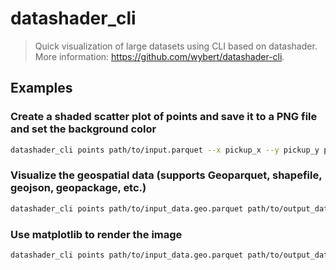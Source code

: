 # datashader_cli

> Quick visualization of large datasets using CLI based on datashader. More information: <https://github.com/wybert/datashader-cli>.

## Examples

### Create a shaded scatter plot of points and save it to a PNG file and set the background color

```bash
datashader_cli points path/to/input.parquet --x pickup_x --y pickup_y path/to/output.png --background black|white|#rrggbb
```

### Visualize the geospatial data (supports Geoparquet, shapefile, geojson, geopackage, etc.)

```bash
datashader_cli points path/to/input_data.geo.parquet path/to/output_data.png --geo true
```

### Use matplotlib to render the image

```bash
datashader_cli points path/to/input_data.geo.parquet path/to/output_data.png --geo true --matplotlib true
```
